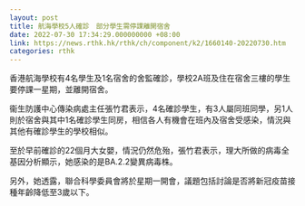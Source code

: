 ```yaml
---
layout: post
title: 航海學校5人確診　部分學生需停課離開宿舍
date: 2022-07-30 17:34:29.000000000 +08:00
link: https://news.rthk.hk/rthk/ch/component/k2/1660140-20220730.htm
categories: rthk
---
```


香港航海學校有4名學生及1名宿舍的舍監確診，學校2A班及住在宿舍三樓的學生要停課一星期，並離開宿舍。

衞生防護中心傳染病處主任張竹君表示，4名確診學生，有3人屬同班同學，另1人則於宿舍與其中1名確診學生同房，相信各人有機會在班內及宿舍受感染，情況與其他有確診學生的學校相似。

至於早前確診的22個月大女嬰，情況仍然危殆，張竹君表示，理大所做的病毒全基因分析顯示，她感染的是BA.2.2變異病毒株。

另外，她透露，聯合科學委員會將於星期一開會，議題包括討論是否將新冠疫苗接種年齡降低至3歲以下。
